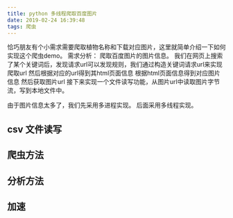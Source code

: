 ```yaml
---
title: python 多线程爬取百度图片
date: 2019-02-24 16:39:48
tags: 爬虫
---
```

恰巧朋友有个小需求需要爬取植物名称和下载对应图片，这里就简单介绍一下如何实现这个爬虫demo。
需求分析：
爬取百度图片的图片信息。
我们在网页上搜索了某个关键词后，发现请求url可以发现规则，我们通过构造关键词请求url来实现爬取url
然后根据对应的url得到其html页面信息
根据html页面信息得到对应图片信息
然后获取图片url
接下来实现一个文件读写功能，从图片url中读取图片字节流，写到本地文件中。

由于图片信息太多了，我们先采用多进程实现。
后面采用多线程实现。
## csv 文件读写
## 爬虫方法
## 分析方法
## 加速


